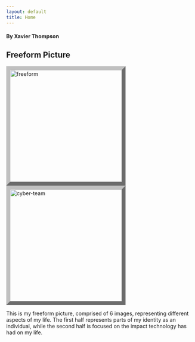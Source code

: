 ```yaml
---
layout: default
title: Home
---
```



#### **By Xavier Thompson**

## Freeform Picture
<img align="center" style="border:10px outset silver;" src="{{site.baseurl}}/images/freeform.png" height="300px" alt="freeform"/>
<img align="center" style="border:10px outset silver;" src="{{site.baseurl}}/images/team.jpg" height="300px" alt="cyber-team"/>


This is my freeform picture, comprised of 6 images, representing different aspects of my life. The first half represents parts of my identity as an individual, while the second half is focused on the impact technology has had on my life.
